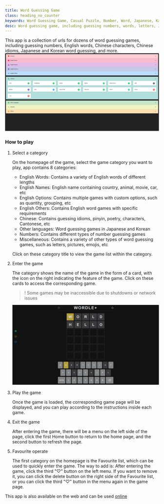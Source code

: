 ```yaml
---
title: Word Guessing Game
class: heading_no_counter
keywords: Word Guessing Game, Casual Puzzle, Number, Word, Japanese, Kanji, Idiom
desc: Word guessing game, including guessing numbers, words, letters, Japanese, kanji, idioms, etc
---
```


This app is a collection of urls for dozens of word guessing games, including guessing numbers, English words, Chinese characters, Chinese idioms, Japanese and Korean word guessing, and more.
![猜词游戏](../assets/images/xxxxleGame.png)

### How to play
1. Select a category
   
   On the homepage of the game, select the game category you want to play, app contains 8 categories:
   * English Words: Contains a variety of English words of different lengths
   * English Names: English name containing country, animal, movie, car, etc
   * English Options: Contains multiple games with custom options, such as quantity, grouping, etc
   * English Others: Contains English word games with specific requirements
   * Chinese: Contains guessing idioms, pinyin, poetry, characters, Cantonese, etc
   * Other languages: Word guessing games in Japanese and Korean
   * Numbers: Contains different types of number guessing games
   * Miscellaneous: Contains a variety of other types of word guessing games, such as letters, pictures, emojis, etc
  
   Click on these category title to view the game list within the category.

2. Enter the game
   
   The category shows the name of the game in the form of a card, with the icon on the right indicating the feature of the game. Click on these cards to access the corresponding game.
   >! Some games may be inaccessible due to shutdowns or network issues
   
   ![猜词游戏](../assets/images/xxxxleGame2.png)

3. Play the game
   
   Once the game is loaded, the corresponding game page will be displayed, and you can play according to the instructions inside each game.

4. Exit the game
   
   After entering the game, there will be a menu on the left side of the page, click the first Home button to return to the home page, and the second button to refresh the page.

5. Favourite operate
   
   The first category on the homepage is the Favourite list, which can be used to quickly enter the game. The way to add is: After entering the game, click the third "♡" button on the left menu. If you want to remove it, you can click the delete button on the right side of the Favourite list, or you can click the third "♡" button in the menu again in the game page.


This app is also available on the web and can be used [online](https://xxxxlegame.azurewebsites.net)